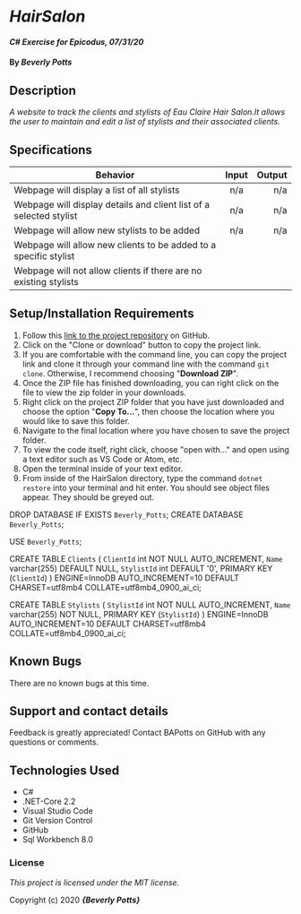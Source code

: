 # _HairSalon_

#### _C# Exercise for Epicodus, 07/31/20_

#### By _**Beverly Potts**_

## Description

_A website to track the clients and stylists of Eau Claire Hair Salon.It allows the user to maintain and edit a list of stylists and their associated clients._

## Specifications

| Behavior   |   Input   |  Output |
|----------|:-------------:|------:|
|Webpage will display a list of all stylists|n/a|n/a|
|Webpage will display details and client list of a selected stylist|n/a|n/a|
|Webpage will allow new stylists to be added|n/a|n/a|
|Webpage will allow new clients to be added to a specific stylist|||
|Webpage will not allow clients if there are no existing stylists|||



## Setup/Installation Requirements


  1. Follow this [link to the project repository](https://github.com/BAPotts/HairSalon.Solution.git) on GitHub. 
  2. Click on the "Clone or download" button to copy the project link.     
  3. If you are comfortable with the command line, you can copy the project link and clone it through your command line with the command `git clone`. Otherwise, I recommend choosing "**Download ZIP**".     
   4. Once the ZIP file has finished downloading, you can right click on the file to view the zip folder in your downloads.     
  5. Right click on the project ZIP folder that you have just downloaded and choose the option "**Copy To...**", then choose the location where you would like to save this folder.      
  6. Navigate to the final location where you have chosen to save the project folder.      
  7. To view the code itself, right click, choose "open with..." and open using a text editor such as VS Code or Atom, etc.
  8. Open the terminal inside of your text editor.
  9. From inside of the HairSalon directory, type the command `dotnet restore` into your terminal and hit enter. You should see object files appear. They should be greyed out.

DROP DATABASE IF EXISTS `Beverly_Potts`;
CREATE DATABASE `Beverly_Potts`;

USE `Beverly_Potts`;

CREATE TABLE `Clients` (
  `ClientId` int NOT NULL AUTO_INCREMENT,
  `Name` varchar(255) DEFAULT NULL,
  `StylistId` int DEFAULT '0',
  PRIMARY KEY (`ClientId`)
) ENGINE=InnoDB AUTO_INCREMENT=10 DEFAULT CHARSET=utf8mb4 COLLATE=utf8mb4_0900_ai_ci;


CREATE TABLE `Stylists` (
  `StylistId` int NOT NULL AUTO_INCREMENT,
  `Name` varchar(255) NOT NULL,
  PRIMARY KEY (`StylistId`)
) ENGINE=InnoDB AUTO_INCREMENT=10 DEFAULT CHARSET=utf8mb4 COLLATE=utf8mb4_0900_ai_ci;





## Known Bugs

There are no known bugs at this time.

## Support and contact details

Feedback is greatly appreciated! Contact BAPotts on GitHub with any questions or comments.

## Technologies Used

* C# 
* .NET-Core 2.2
* Visual Studio Code
* Git Version Control 
* GitHub
* Sql Workbench 8.0

### License

*This project is licensed under the MIT license.*

Copyright (c) 2020 **_{Beverly Potts}_**